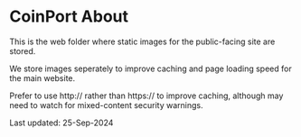 # CoinPort About

This is the web folder where static images for the public-facing site are stored.

We store images seperately to improve caching and page loading speed for the main website.

Prefer to use http:// rather than https:// to improve caching, although may need to watch for mixed-content security warnings.

Last updated: 25-Sep-2024
